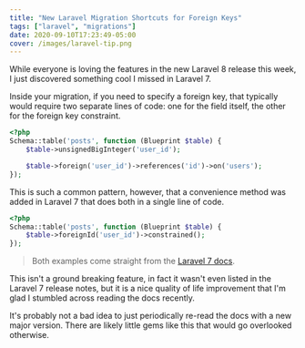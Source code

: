 ```yaml
---
title: "New Laravel Migration Shortcuts for Foreign Keys"
tags: ["laravel", "migrations"]
date: 2020-09-10T17:23:49-05:00
cover: /images/laravel-tip.png
---
```


While everyone is loving the features in the new Laravel 8 release this week, I just discovered something cool I missed in Laravel 7.

<!--more-->

Inside your migration, if you need to specify a foreign key, that typically would require two separate lines of code: one for the field itself, the other for the foreign key constraint.

```php
<?php
Schema::table('posts', function (Blueprint $table) {
    $table->unsignedBigInteger('user_id');

    $table->foreign('user_id')->references('id')->on('users');
});
```

This is such a common pattern, however, that a convenience method was added in Laravel 7 that does both in a single line of code.

```php
<?php
Schema::table('posts', function (Blueprint $table) {
    $table->foreignId('user_id')->constrained();
});
```

> Both examples come straight from the [Laravel 7 docs](https://laravel.com/docs/7.x/migrations#foreign-key-constraints).

This isn't a ground breaking feature, in fact it wasn't even listed in the Laravel 7 release notes, but it is a nice quality of life improvement that I'm glad I stumbled across reading the docs recently.

It's probably not a bad idea to just periodically re-read the docs with a new major version. There are likely little gems like this that would go overlooked otherwise.
